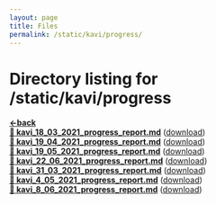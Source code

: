 ```yaml
---
layout: page
title: Files
permalink: /static/kavi/progress/
---
```


# Directory listing for /static/kavi/progress
[**<-back**](/static/kavi)  
[**:page_facing_up: kavi_18_03_2021_progress_report.md**](kavi_18_03_2021_progress_report) ([download](kavi_18_03_2021_progress_report.md))  
[**:page_facing_up: kavi_19_04_2021_progress_report.md**](kavi_19_04_2021_progress_report) ([download](kavi_19_04_2021_progress_report.md))  
[**:page_facing_up: kavi_19_05_2021_progress_report.md**](kavi_19_05_2021_progress_report) ([download](kavi_19_05_2021_progress_report.md))  
[**:page_facing_up: kavi_22_06_2021_progress_report.md**](kavi_22_06_2021_progress_report) ([download](kavi_22_06_2021_progress_report.md))  
[**:page_facing_up: kavi_31_03_2021_progress_report.md**](kavi_31_03_2021_progress_report) ([download](kavi_31_03_2021_progress_report.md))  
[**:page_facing_up: kavi_4_05_2021_progress_report.md**](kavi_4_05_2021_progress_report) ([download](kavi_4_05_2021_progress_report.md))  
[**:page_facing_up: kavi_8_06_2021_progress_report.md**](kavi_8_06_2021_progress_report) ([download](kavi_8_06_2021_progress_report.md))  
